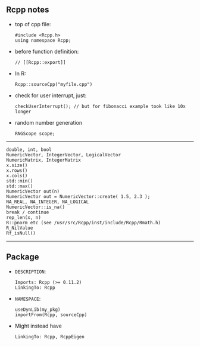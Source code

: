 ## Rcpp notes

- top of cpp file:

      #include <Rcpp.h>
      using namespace Rcpp;

- before function definition:

      // [[Rcpp::export]]

- In R:

      Rcpp::sourceCpp("myfile.cpp")

- check for user interrupt, just:

      checkUserInterrupt(); // but for fibonacci example took like 10x longer

- random number generation

      RNGScope scope;


---

```
double, int, bool
NumericVector, IntegerVector, LogicalVector
NumericMatrix, IntegerMatrix
x.size()
x.rows()
x.cols()
std::min()
std::max()
NumericVector out(n)
NumericVector out = NumericVector::create( 1.5, 2.3 );
NA_REAL, NA_INTEGER, NA_LOGICAL
NumericVector::is_na()
break / continue
rep_len(x, n)
R::pnorm etc (see /usr/src/Rcpp/inst/include/Rcpp/Rmath.h)
R_NilValue
Rf_isNull()
```

---

## Package

- `DESCRIPTION`:

      Imports: Rcpp (>= 0.11.2)
      LinkingTo: Rcpp

- `NAMESPACE`:

      useDynLib(my_pkg)
      importFrom(Rcpp, sourceCpp)

- Might instead have

      LinkingTo: Rcpp, RcppEigen
